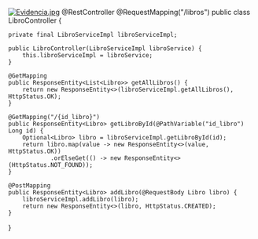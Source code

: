 [![Evidencia.jpg](https://i.postimg.cc/QMJS4HQb/Evidencia.jpg)](https://postimg.cc/4Knzn4F7)
@RestController
@RequestMapping("/libros")
public class LibroController {

    private final LibroServiceImpl libroServiceImpl;

    public LibroController(LibroServiceImpl libroService) {
        this.libroServiceImpl = libroService;
    }

    @GetMapping
    public ResponseEntity<List<Libro>> getAllLibros() {
        return new ResponseEntity<>(libroServiceImpl.getAllLibros(), HttpStatus.OK);
    }

    @GetMapping("/{id_libro}")
    public ResponseEntity<Libro> getLibroById(@PathVariable("id_libro") Long id) {
        Optional<Libro> libro = libroServiceImpl.getLibroById(id);
        return libro.map(value -> new ResponseEntity<>(value, HttpStatus.OK))
                .orElseGet(() -> new ResponseEntity<>(HttpStatus.NOT_FOUND));
    }

    @PostMapping
    public ResponseEntity<Libro> addLibro(@RequestBody Libro libro) {
        libroServiceImpl.addLibro(libro);
        return new ResponseEntity<>(libro, HttpStatus.CREATED);
    }
    
}
